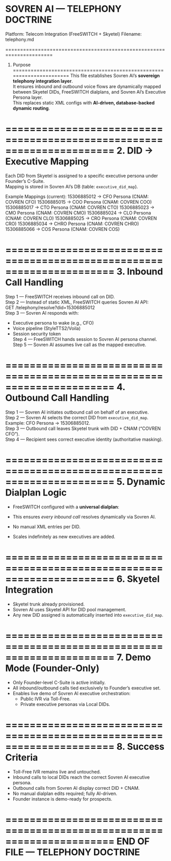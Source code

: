 # SOVREN AI — TELEPHONY DOCTRINE
Platform: Telecom Integration (FreeSWITCH + Skyetel)
Filename: telephony.md

======================================================================
1. Purpose
======================================================================
This file establishes Sovren AI’s **sovereign telephony integration layer**.  
It ensures inbound and outbound voice flows are dynamically mapped between Skyetel DIDs, FreeSWITCH dialplans, and Sovren AI’s Executive Persona layer.  
This replaces static XML configs with **AI-driven, database-backed dynamic routing**.  

======================================================================
2. DID → Executive Mapping
======================================================================
Each DID from Skyetel is assigned to a specific executive persona under Founder’s C-Suite.  
Mapping is stored in Sovren AI’s DB (table: `executive_did_map`).  

Example Mappings (current):
15306885012 → CFO Persona (CNAM: COVREN CFO)
15306885015 → COO Persona (CNAM: COVREN COO)
15306885017 → CTO Persona (CNAM: COVREN CTO)
15306885023 → CMO Persona (CNAM: COVREN CMO)
15306885024 → CLO Persona (CNAM: COVREN CLO)
15306885025 → CRO Persona (CNAM: COVREN CRO)
15306885034 → CHRO Persona (CNAM: COVREN CHRO)
15306885066 → COS Persona (CNAM: COVREN COS)

======================================================================
3. Inbound Call Handling
======================================================================
Step 1 — FreeSWITCH receives inbound call on DID.  
Step 2 — Instead of static XML, FreeSWITCH queries Sovren AI API:  
   GET /telephony/resolve?did=15306885012  
Step 3 — Sovren AI responds with:  
   - Executive persona to wake (e.g., CFO)  
   - Voice pipeline (StyleTTS2/Voila)  
   - Session security token  
Step 4 — FreeSWITCH hands session to Sovren AI persona channel.  
Step 5 — Sovren AI assumes live call as the mapped executive.  

======================================================================
4. Outbound Call Handling
======================================================================
Step 1 — Sovren AI initiates outbound call on behalf of an executive.  
Step 2 — Sovren AI selects the correct DID from `executive_did_map`.  
   Example: CFO Persona → 15306885012.  
Step 3 — Outbound call leaves Skyetel trunk with DID + CNAM (“COVREN CFO”).  
Step 4 — Recipient sees correct executive identity (authoritative masking).  

======================================================================
5. Dynamic Dialplan Logic
======================================================================
- FreeSWITCH configured with a **universal dialplan**:  
   <extension name="dynamic">
     <condition field="destination_number" expression="^(\d+)$">
       <action application="http_request" data="https://sovrenai.app/api/telephony/resolve?did=$1"/>
     </condition>
   </extension>

- This ensures *every inbound call* resolves dynamically via Sovren AI.  
- No manual XML entries per DID.  
- Scales indefinitely as new executives are added.  

======================================================================
6. Skyetel Integration
======================================================================
- Skyetel trunk already provisioned.  
- Sovren AI uses Skyetel API for DID pool management.  
- Any new DID assigned is automatically inserted into `executive_did_map`.  

======================================================================
7. Demo Mode (Founder-Only)
======================================================================
- Only Founder-level C-Suite is active initially.  
- All inbound/outbound calls tied exclusively to Founder’s executive set.  
- Enables live demo of Sovren AI executive orchestration:  
   - Public IVR via Toll-Free.  
   - Private executive personas via Local DIDs.  

======================================================================
8. Success Criteria
======================================================================
- Toll-Free IVR remains live and untouched.  
- Inbound calls to local DIDs reach the correct Sovren AI executive persona.  
- Outbound calls from Sovren AI display correct DID + CNAM.  
- No manual dialplan edits required; fully AI-driven.  
- Founder instance is demo-ready for prospects.  

======================================================================
END OF FILE — TELEPHONY DOCTRINE
======================================================================
